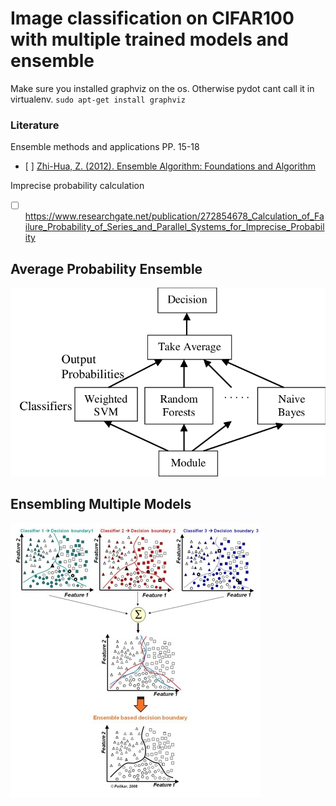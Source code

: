 # Image classification on CIFAR100 with multiple trained models and ensemble
Make sure you installed graphviz on the os. Otherwise pydot cant call it in virtualenv. 
`sudo apt-get install graphviz`

### Literature

Ensemble methods and applications PP. 15-18
- [ ] 
[Zhi-Hua, Z. (2012). Ensemble Algorithm: Foundations and Algorithm](https://books.google.com.tr/books?hl=tr&lr=&id=BDB50Ev2ur4C&oi=fnd&pg=PP1&dq=Zhi-Hua,+Z.+(2012).+Ensemble+Algorithm:+Foundations+and+Algorithm.&ots=OyDDCkiVML&sig=OH7pYuRTZH07z6ghMDGE8ajIXRc&redir_esc=y#v=onepage&q=Zhi-Hua%2C%20Z.%20(2012).%20Ensemble%20Algorithm%3A%20Foundations%20and%20Algorithm.&f=false)


Imprecise probability calculation
- [ ] https://www.researchgate.net/publication/272854678_Calculation_of_Failure_Probability_of_Series_and_Parallel_Systems_for_Imprecise_Probability

## Average Probability Ensemble
![Alt text](averageprobabilityensemble.png?raw=true "Average Probability Ensemble")

## Ensembling Multiple Models
![Alt text](ensemble.jpg?raw=true "Ensembling Multiple Models")


